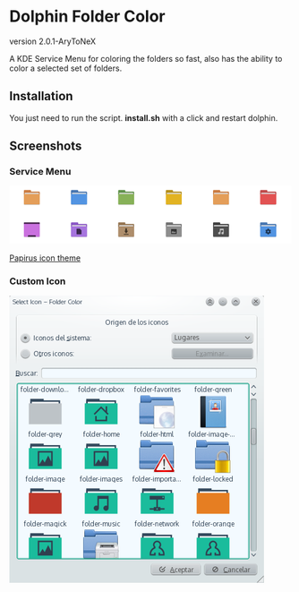 Dolphin Folder Color
====================
version 2.0.1-AryToNeX

A KDE Service Menu for coloring the folders so fast, also has the ability to color a selected set of folders.

## Installation
You just need to run the script. **install.sh** with a click and restart dolphin.

## Screenshots
### Service Menu
 ![Service Menu](screenshot1.png)
 
 
 [Papirus icon theme](https://github.com/PapirusDevelopmentTeam/papirus-icon-theme)
### Custom Icon
 ![Custom Icon](screenshot2.png)
